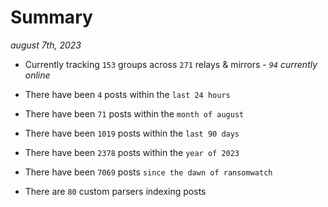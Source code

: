 
# Summary
_august 7th, 2023_

- Currently tracking `153` groups across `271` relays & mirrors - _`94` currently online_

- There have been `4` posts within the `last 24 hours`

- There have been `71` posts within the `month of august`

- There have been `1019` posts within the `last 90 days`

- There have been `2378` posts within the `year of 2023`

- There have been `7069` posts `since the dawn of ransomwatch`

- There are `80` custom parsers indexing posts
